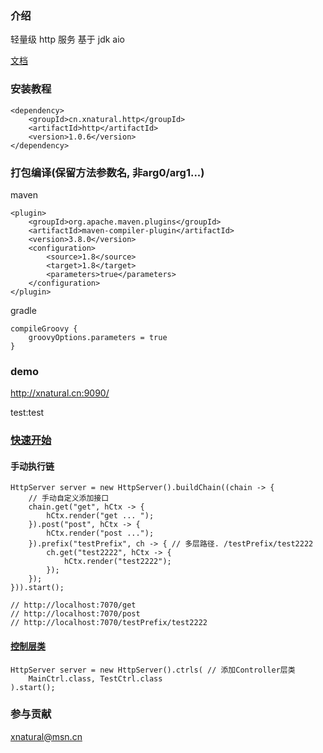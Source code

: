 ### 介绍
轻量级 http 服务 基于 jdk aio

[文档](https://gitee.com/xnat/http/wikis)

### 安装教程
```
<dependency>
    <groupId>cn.xnatural.http</groupId>
    <artifactId>http</artifactId>
    <version>1.0.6</version>
</dependency>
```
### 打包编译(保留方法参数名, 非arg0/arg1...)
maven
```
<plugin>
    <groupId>org.apache.maven.plugins</groupId>
    <artifactId>maven-compiler-plugin</artifactId>
    <version>3.8.0</version>
    <configuration>
        <source>1.8</source>
        <target>1.8</target>
        <parameters>true</parameters>
    </configuration>
</plugin>
```
gradle
```
compileGroovy {
    groovyOptions.parameters = true
}
```

### demo 
http://xnatural.cn:9090/

test:test

### [快速开始](https://gitee.com/xnat/http/wikis/%E5%BF%AB%E9%80%9F%E5%BC%80%E5%A7%8B?sort_id=3198051)
#### 手动执行链
```
HttpServer server = new HttpServer().buildChain((chain -> {
    // 手动自定义添加接口
    chain.get("get", hCtx -> {
        hCtx.render("get ... ");
    }).post("post", hCtx -> {
        hCtx.render("post ...");
    }).prefix("testPrefix", ch -> { // 多层路径. /testPrefix/test2222
        ch.get("test2222", hCtx -> {
            hCtx.render("test2222");
        });
    });
})).start();

// http://localhost:7070/get
// http://localhost:7070/post
// http://localhost:7070/testPrefix/test2222

```
#### [控制层类](https://gitee.com/xnat/http/wikis/%E6%8E%A7%E5%88%B6%E5%B1%82%E7%B1%BB@Ctrl?sort_id=3198014)
```
HttpServer server = new HttpServer().ctrls( // 添加Controller层类
    MainCtrl.class, TestCtrl.class
).start();
```

### 参与贡献
xnatural@msn.cn
